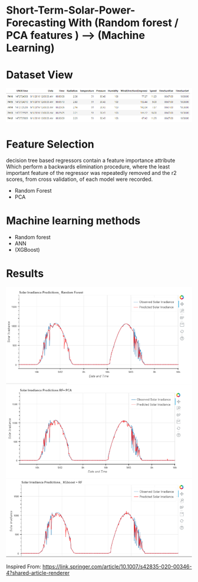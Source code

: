 # Short-Term-Solar-Power-Forecasting With (Random forest / PCA features ) --> (Machine Learning)

# Dataset View
![data](/1.PNG)

# Feature Selection
decision tree based regressors contain a feature importance attribute Which perform a backwards elimination procedure, where the least important feature of the regressor was repeatedly removed and the r2 scores, from cross validation, of each model were recorded.
- Random Forest
- PCA

# Machine learning methods 
- Random forest
- ANN
- (XGBoost)


# Results
![RF](/Random.PNG)
![RF+PCA](/Random+PCA.PNG)
![2](/2.PNG)

Inspired From: https://link.springer.com/article/10.1007/s42835-020-00346-4?shared-article-renderer


